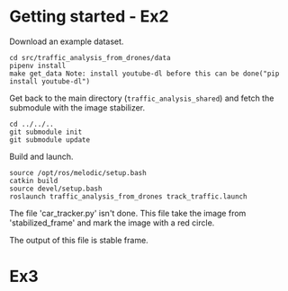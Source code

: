 
# Getting started  - Ex2
Download an example dataset.
```
cd src/traffic_analysis_from_drones/data
pipenv install
make get_data Note: install youtube-dl before this can be done("pip install youtube-dl")
```

Get back to the main directory (`traffic_analysis_shared`)
and fetch the submodule with the image stabilizer.
```
cd ../../..
git submodule init
git submodule update
```

Build and launch.
```
source /opt/ros/melodic/setup.bash
catkin build
source devel/setup.bash
roslaunch traffic_analysis_from_drones track_traffic.launch
```
The file 'car_tracker.py' isn't done. This file take the image from 'stabilized_frame' and mark the image with a red circle.

The output of this file is stable frame.

# Ex3
